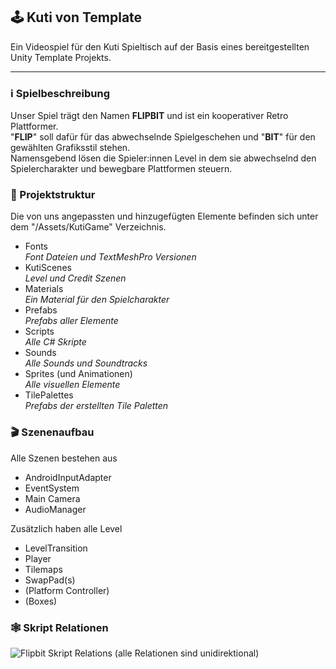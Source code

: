## 🕹 Kuti von Template

Ein Videospiel für den Kuti Spieltisch auf der Basis eines bereitgestellten Unity Template Projekts.

---

### ℹ Spielbeschreibung

Unser Spiel trägt den Namen **FLIPBIT** und ist ein kooperativer Retro Plattformer. \
"**FLIP**" soll dafür für das abwechselnde Spielgeschehen und "**BIT**" für den gewählten Grafiksstil stehen. \
Namensgebend lösen die Spieler:innen Level in dem sie abwechselnd den Spielercharakter und bewegbare Plattformen steuern.

### 🧾 Projektstruktur

Die von uns angepassten und hinzugefügten Elemente befinden sich unter dem "/Assets/KutiGame" Verzeichnis.
- Fonts \
_Font Dateien und TextMeshPro Versionen_
- KutiScenes \
_Level und Credit Szenen_
- Materials \
_Ein Material für den Spielcharakter_
- Prefabs \
_Prefabs aller Elemente_
- Scripts \
_Alle C# Skripte_
- Sounds \
_Alle Sounds und Soundtracks_
- Sprites (und Animationen) \
_Alle visuellen Elemente_
- TilePalettes \
_Prefabs der erstellten Tile Paletten_

### 🎬 Szenenaufbau

Alle Szenen bestehen aus
- AndroidInputAdapter
- EventSystem
- Main Camera
- AudioManager

Zusätzlich haben alle Level
- LevelTransition
- Player
- Tilemaps
- SwapPad(s)
- (Platform Controller)
- (Boxes)

### 🕸 Skript Relationen
![Flipbit Skript Relations](https://github.com/lbluem/Kuti_von_Template/assets/66683993/d6fc6424-b8ce-4334-823b-fee78c052b93)
(alle Relationen sind unidirektional)

